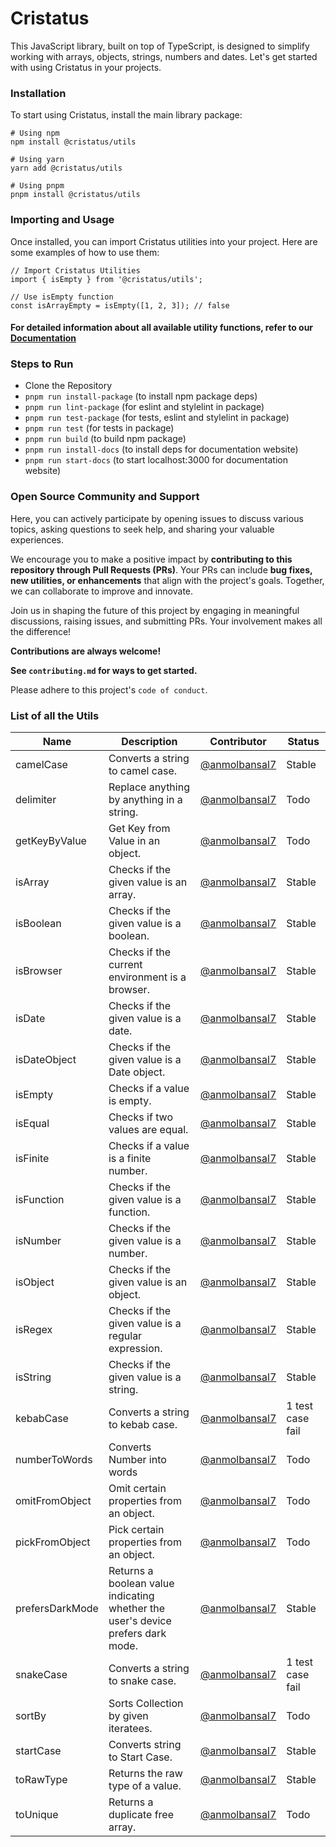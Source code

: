 # Cristatus

This JavaScript library, built on top of TypeScript, is designed to simplify working with arrays, objects, strings, numbers and dates. Let's get started with using Cristatus in your projects.

### Installation
To start using Cristatus, install the main library package:

```
# Using npm 
npm install @cristatus/utils

# Using yarn
yarn add @cristatus/utils

# Using pnpm
pnpm install @cristatus/utils
```
### Importing and Usage
Once installed, you can import Cristatus utilities into your project. Here are some examples of how to use them:

```
// Import Cristatus Utilities
import { isEmpty } from '@cristatus/utils';

// Use isEmpty function
const isArrayEmpty = isEmpty([1, 2, 3]); // false
```

#### For detailed information about all available utility functions, refer to our [Documentation](https://cristatus.com/)

### Steps to Run

- Clone the Repository
- ```pnpm run install-package``` (to install npm package deps)
- ```pnpm run lint-package``` (for eslint and stylelint in package)
- ```pnpm run test-package``` (for tests, eslint and stylelint in package)
- ```pnpm run test``` (for tests in package)
- ```pnpm run build``` (to build npm package)
- ```pnpm run install-docs``` (to install deps for documentation website)
- ```pnpm run start-docs``` (to start localhost:3000 for documentation website)

### Open Source Community and Support
Here, you can actively participate by opening issues to discuss various topics, asking questions to seek help, and sharing your valuable experiences.

We encourage you to make a positive impact by **contributing to this repository through Pull Requests (PRs)**. Your PRs can include **bug fixes, new utilities, or enhancements** that align with the project's goals. Together, we can collaborate to improve and innovate.

Join us in shaping the future of this project by engaging in meaningful discussions, raising issues, and submitting PRs. Your involvement makes all the difference!

**Contributions are always welcome!**

**See `contributing.md` for ways to get started.**

Please adhere to this project's `code of conduct`.

### List of all the Utils

| Name | Description | Contributor | Status |
| ---- | ----------- | ----------- | ------ |
| camelCase | Converts a string to camel case. | [@anmolbansal7](https://github.com/anmolbansal7) | Stable |
| delimiter | Replace anything by anything in a string. | [@anmolbansal7](https://github.com/anmolbansal7) | Todo |
| getKeyByValue | Get Key from Value in an object. | [@anmolbansal7](https://github.com/anmolbansal7) | Todo |
| isArray | Checks if the given value is an array. |  [@anmolbansal7](https://github.com/anmolbansal7) | Stable |
| isBoolean | Checks if the given value is a boolean. |  [@anmolbansal7](https://github.com/anmolbansal7) | Stable |
| isBrowser | Checks if the current environment is a browser. |  [@anmolbansal7](https://github.com/anmolbansal7) | Stable |
| isDate | Checks if the given value is a date. |  [@anmolbansal7](https://github.com/anmolbansal7) | Stable |
| isDateObject | Checks if the given value is a Date object. |  [@anmolbansal7](https://github.com/anmolbansal7) | Stable |
| isEmpty | Checks if a value is empty. |  [@anmolbansal7](https://github.com/anmolbansal7) | Stable |
| isEqual | Checks if two values are equal. |  [@anmolbansal7](https://github.com/anmolbansal7) | Stable |
| isFinite | Checks if a value is a finite number. |  [@anmolbansal7](https://github.com/anmolbansal7) | Stable |
| isFunction | Checks if the given value is a function. |  [@anmolbansal7](https://github.com/anmolbansal7) | Stable |
| isNumber | Checks if the given value is a number. |  [@anmolbansal7](https://github.com/anmolbansal7) | Stable |
| isObject | Checks if the given value is an object. |  [@anmolbansal7](https://github.com/anmolbansal7) | Stable |
| isRegex | Checks if the given value is a regular expression. |  [@anmolbansal7](https://github.com/anmolbansal7) | Stable |
| isString | Checks if the given value is a string. |  [@anmolbansal7](https://github.com/anmolbansal7) | Stable |
| kebabCase | Converts a string to kebab case. |  [@anmolbansal7](https://github.com/anmolbansal7) | 1 test case fail |
| numberToWords | Converts Number into words | [@anmolbansal7](https://github.com/anmolbansal7) | Todo |
| omitFromObject | Omit certain properties from an object. | [@anmolbansal7](https://github.com/anmolbansal7) | Todo |
| pickFromObject | Pick certain properties from an object. | [@anmolbansal7](https://github.com/anmolbansal7) | Todo |
| prefersDarkMode | Returns a boolean value indicating whether the user's device prefers dark mode. |  [@anmolbansal7](https://github.com/anmolbansal7) | Stable |
| snakeCase | Converts a string to snake case. |  [@anmolbansal7](https://github.com/anmolbansal7) | 1 test case fail |
| sortBy | Sorts Collection by given iteratees. | [@anmolbansal7](https://github.com/anmolbansal7) | Todo |
| startCase | Converts string to Start Case. |  [@anmolbansal7](https://github.com/anmolbansal7) | Stable |
| toRawType | Returns the raw type of a value. |  [@anmolbansal7](https://github.com/anmolbansal7) | Stable |
| toUnique | Returns a duplicate free array. | [@anmolbansal7](https://github.com/anmolbansal7) | Todo |
